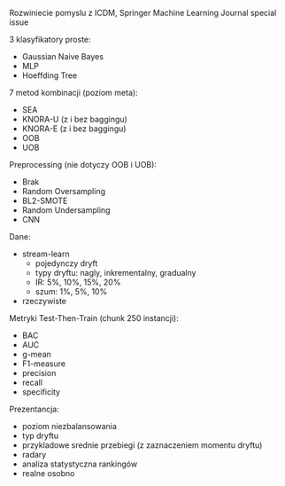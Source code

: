 Rozwiniecie pomyslu z ICDM, Springer Machine Learning Journal special issue

3 klasyfikatory proste:
* Gaussian Naive Bayes
* MLP
* Hoeffding Tree

7 metod kombinacji (poziom meta):
* SEA
* KNORA-U (z i bez baggingu)
* KNORA-E (z i bez baggingu)
* OOB
* UOB

Preprocessing (nie dotyczy OOB i UOB):
* Brak
* Random Oversampling
* BL2-SMOTE
* Random Undersampling
* CNN

Dane:
* stream-learn
  * pojedynczy dryft
  * typy dryftu: nagly, inkrementalny, gradualny
  * IR: 5%, 10%, 15%, 20%
  * szum: 1%, 5%, 10%
* rzeczywiste

Metryki Test-Then-Train (chunk 250 instancji):
* BAC
* AUC
* g-mean
* F1-measure
* precision
* recall
* specificity

Prezentancja:
* poziom niezbalansowania
* typ dryftu
* przykladowe srednie przebiegi (z zaznaczeniem momentu dryftu)
* radary
* analiza statystyczna rankingów
* realne osobno
